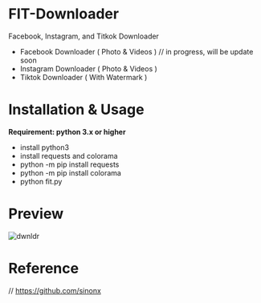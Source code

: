 # FIT-Downloader

Facebook, Instagram, and Titkok Downloader

- Facebook Downloader ( Photo & Videos ) // in progress, will be update soon 
- Instagram Downloader ( Photo & Videos )
- Tiktok Downloader ( With Watermark )

# Installation & Usage
**Requirement: python 3.x or higher**
- install python3
- install requests and colorama 
- python -m pip install requests
- python -m pip install colorama
- python  fit.py

# Preview


![dwnldr](https://user-images.githubusercontent.com/49785290/133937483-9f698533-7f44-4c5c-bb9d-38fe2141bd0b.PNG)


# Reference

// https://github.com/sinonx
